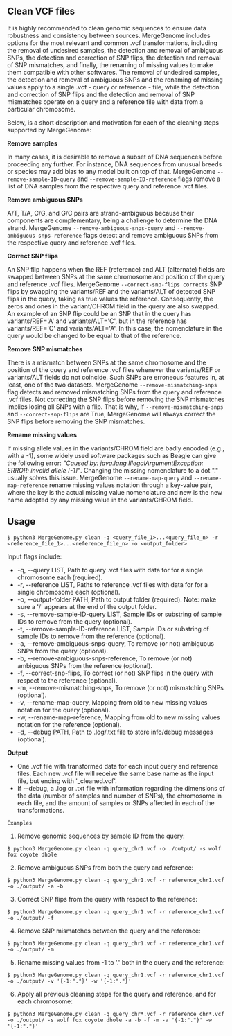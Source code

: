 ## Clean VCF files

It is highly recommended to clean genomic sequences to ensure data robustness and consistency between sources. MergeGenome includes options for the most relevant and common .vcf transformations, including the removal of undesired samples, the detection and removal of ambiguous SNPs, the detection and correction of SNP flips, the detection and removal of SNP mismatches, and finally, the renaming of missing values to make them compatible with other softwares. The removal of undesired samples, the detection and removal of ambiguous SNPs and the renaming of missing values apply to a single .vcf - query or reference - file, while the detection and correction of SNP flips and the detection and removal of SNP mismatches operate on a query and a reference file with data from a particular chromosome.

Below, is a short description and motivation for each of the cleaning steps supported by MergeGenome:

**Remove samples**

In many cases, it is desirable to remove a subset of DNA sequences before proceeding any further. For instance, DNA sequences from unusual breeds or species may add bias to any model built on top of that. MergeGenome `--remove-sample-ID-query` and `--remove-sample-ID-reference` flags remove a list of DNA samples from the respective query and reference .vcf files.

**Remove ambiguous SNPs**

A/T, T/A, C/G, and G/C pairs are strand-ambiguous because their components are complementary, being a challenge to determine the DNA strand. MergeGenome `--remove-ambiguous-snps-query` and `--remove-ambiguous-snps-reference` flags detect and remove ambiguous SNPs from the respective query and reference .vcf files.

**Correct SNP flips** 

An SNP flip happens when the REF (reference) and ALT (alternate) fields are swapped between SNPs at the same chromosome and position of the query and reference .vcf files. MergeGenome `--correct-snp-flips corrects` SNP flips by swapping the variants/REF and the variants/ALT of detected  SNP flips in the query, taking as true values the reference. Consequently, the zeros and ones in the variant/CHROM field in the query are also swapped. An example of an SNP flip could be an SNP that in the query has variants/REF='A' and variants/ALT='C', but in the reference has variants/REF='C' and variants/ALT='A'. In this case, the nomenclature in the query would be changed to be equal to that of the reference.

**Remove SNP mismatches**

There is a mismatch between SNPs at the same chromosome and the position of the query and reference .vcf files whenever the variants/REF or variants/ALT fields do not coincide. Such SNPs are erroneous features in, at least, one of the two datasets. MergeGenome `--remove-mismatching-snps` flag detects and removed mismatching SNPs from the query and reference .vcf files. Not correcting the SNP flips before removing the SNP mismatches implies losing all SNPs with a flip. That is why, if `--remove-mismatching-snps` and `--correct-snp-flips` are True, MergeGenome will always correct the SNP flips before removing the SNP mismatches.

**Rename missing values**

If missing allele values in the variants/CHROM field are badly encoded (e.g., with a -1), some widely used software packages such as Beagle can give the following error: *"Caused by: java.lang.IllegalArgumentException: ERROR: invalid allele [-1]"*. Changing the missing nomenclature to a dot "." usually solves this issue. MergeGenome `--rename-map-query` and `--rename-map-reference` rename missing values notation through a key-value pair, where the key is the actual missing value nomenclature and new is the new name adopted by any missing value in the variants/CHROM field.

## Usage

```
$ python3 MergeGenome.py clean -q <query_file_1>...<query_file_n> -r <reference_file_1>...<reference_file_n> -o <output_folder>
```

Input flags include:

* -q, --query LIST, Path to query .vcf files with data for for a single chromosome each (required).
* -r, --reference LIST, Paths to reference .vcf files with data for for a single chromosome each (optional).
* -o, --output-folder PATH, Path to output folder (required). Note: make sure a '/' appears at the end of the output folder.
* -s, --remove-sample-ID-query LIST, Sample IDs or substring of sample IDs to remove from the query (optional).
* -t, --remove-sample-ID-reference LIST, Sample IDs or substring of sample IDs to remove from the reference (optional).
* -a, --remove-ambiguous-snps-query, To remove (or not) ambiguous SNPs from the query (optional).
* -b, --remove-ambiguous-snps-reference, To remove (or not) ambiguous SNPs from the reference (optional).
* -f, --correct-snp-flips, To correct (or not) SNP flips in the query with respect to the reference (optional).
* -m, --remove-mismatching-snps, To remove (or not) mismatching SNPs (optional).
* -v, --rename-map-query, Mapping from old to new missing values notation for the query (optional).
* -w, --rename-map-reference, Mapping from old to new missing values notation for the reference (optional).
* -d, --debug PATH, Path to .log/.txt file to store info/debug messages (optional).

**Output**

* One .vcf file with transformed data for each input query and reference files. Each new .vcf file will receive the same base name as the input file, but ending with '_cleaned.vcf'.
* If --debug, a .log or .txt file with information regarding the dimensions of the data (number of samples and number of SNPs), the chromosome in each file, and the amount of samples or SNPs affected in each of the transformations.

`Examples`

1. Remove genomic sequences by sample ID from the query:

```
$ python3 MergeGenome.py clean -q query_chr1.vcf -o ./output/ -s wolf fox coyote dhole
```

2. Remove ambiguous SNPs from both the query and reference:

```
$ python3 MergeGenome.py clean -q query_chr1.vcf -r reference_chr1.vcf -o ./output/ -a -b
```

3. Correct SNP flips from the query with respect to the reference:

```
$ python3 MergeGenome.py clean -q query_chr1.vcf -r reference_chr1.vcf -o ./output/ -f
```

4. Remove SNP mismatches between the query and the reference:

```
$ python3 MergeGenome.py clean -q query_chr1.vcf -r reference_chr1.vcf -o ./output/ -m
```

5. Rename missing values from -1 to '.' both in the query and the reference:

```
$ python3 MergeGenome.py clean -q query_chr1.vcf -r reference_chr1.vcf -o ./output/ -v '{-1:"."}' -w '{-1:"."}'
```

6. Apply all previous cleaning steps for the query and reference, and for each chromosome:

```
$ python3 MergeGenome.py clean -q query_chr*.vcf -r reference_chr*.vcf -o ./output/ -s wolf fox coyote dhole -a -b -f -m -v '{-1:"."}' -w '{-1:"."}'
```



